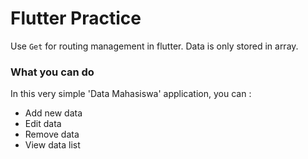 # Flutter Practice 

Use `Get` for routing management in flutter. Data is only stored in array.

### What you can do
In this very simple 'Data Mahasiswa' application, you can :
- Add new data
- Edit data
- Remove data
- View data list